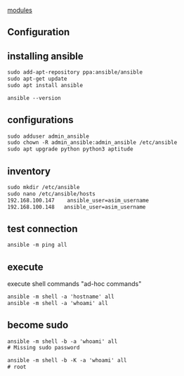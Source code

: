 [modules](https://docs.ansible.com/ansible/latest/modules/modules_by_category.html)


## Configuration


## installing ansible
```txt
sudo add-apt-repository ppa:ansible/ansible
sudo apt-get update
sudo apt install ansible

ansible --version
```


## configurations
```txt
sudo adduser admin_ansible
sudo chown -R admin_ansible:admin_ansible /etc/ansible
sudo apt upgrade python python3 aptitude
```


## inventory
```txt
sudo mkdir /etc/ansible
sudo nano /etc/ansible/hosts
192.168.100.147    ansible_user=asim_username
192.168.100.148   ansible_user=asim_username
```


## test connection
```txt
ansible -m ping all
```


## execute
execute shell commands "ad-hoc commands"
```txt
ansible -m shell -a 'hostname' all
ansible -m shell -a 'whoami' all
```

## become sudo
```txt
ansible -m shell -b -a 'whoami' all 
# Missing sudo password

ansible -m shell -b -K -a 'whoami' all
# root
```


